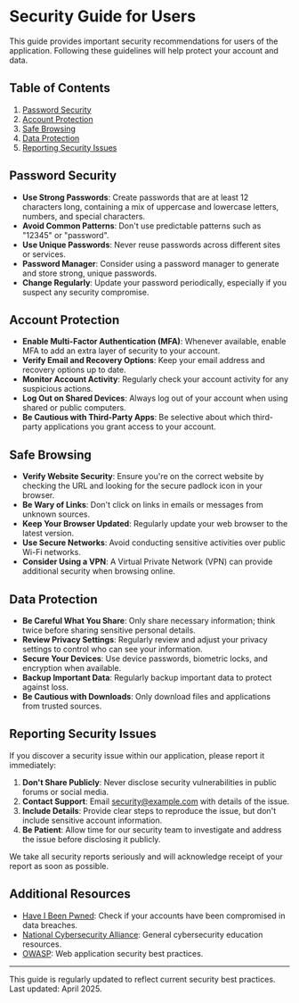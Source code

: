 # Security Guide for Users

This guide provides important security recommendations for users of the application. Following these guidelines will help protect your account and data.

## Table of Contents

1. [Password Security](#password-security)
2. [Account Protection](#account-protection)
3. [Safe Browsing](#safe-browsing)
4. [Data Protection](#data-protection)
5. [Reporting Security Issues](#reporting-security-issues)

## Password Security

- **Use Strong Passwords**: Create passwords that are at least 12 characters long, containing a mix of uppercase and lowercase letters, numbers, and special characters.
- **Avoid Common Patterns**: Don't use predictable patterns such as "12345" or "password".
- **Use Unique Passwords**: Never reuse passwords across different sites or services.
- **Password Manager**: Consider using a password manager to generate and store strong, unique passwords.
- **Change Regularly**: Update your password periodically, especially if you suspect any security compromise.

## Account Protection

- **Enable Multi-Factor Authentication (MFA)**: Whenever available, enable MFA to add an extra layer of security to your account.
- **Verify Email and Recovery Options**: Keep your email address and recovery options up to date.
- **Monitor Account Activity**: Regularly check your account activity for any suspicious actions.
- **Log Out on Shared Devices**: Always log out of your account when using shared or public computers.
- **Be Cautious with Third-Party Apps**: Be selective about which third-party applications you grant access to your account.

## Safe Browsing

- **Verify Website Security**: Ensure you're on the correct website by checking the URL and looking for the secure padlock icon in your browser.
- **Be Wary of Links**: Don't click on links in emails or messages from unknown sources.
- **Keep Your Browser Updated**: Regularly update your web browser to the latest version.
- **Use Secure Networks**: Avoid conducting sensitive activities over public Wi-Fi networks.
- **Consider Using a VPN**: A Virtual Private Network (VPN) can provide additional security when browsing online.

## Data Protection

- **Be Careful What You Share**: Only share necessary information; think twice before sharing sensitive personal details.
- **Review Privacy Settings**: Regularly review and adjust your privacy settings to control who can see your information.
- **Secure Your Devices**: Use device passwords, biometric locks, and encryption when available.
- **Backup Important Data**: Regularly backup important data to protect against loss.
- **Be Cautious with Downloads**: Only download files and applications from trusted sources.

## Reporting Security Issues

If you discover a security issue within our application, please report it immediately:

1. **Don't Share Publicly**: Never disclose security vulnerabilities in public forums or social media.
2. **Contact Support**: Email [security@example.com](mailto:security@example.com) with details of the issue.
3. **Include Details**: Provide clear steps to reproduce the issue, but don't include sensitive account information.
4. **Be Patient**: Allow time for our security team to investigate and address the issue before disclosing it publicly.

We take all security reports seriously and will acknowledge receipt of your report as soon as possible.

## Additional Resources

- [Have I Been Pwned](https://haveibeenpwned.com): Check if your accounts have been compromised in data breaches.
- [National Cybersecurity Alliance](https://staysafeonline.org): General cybersecurity education resources.
- [OWASP](https://owasp.org): Web application security best practices.

---

This guide is regularly updated to reflect current security best practices. Last updated: April 2025.